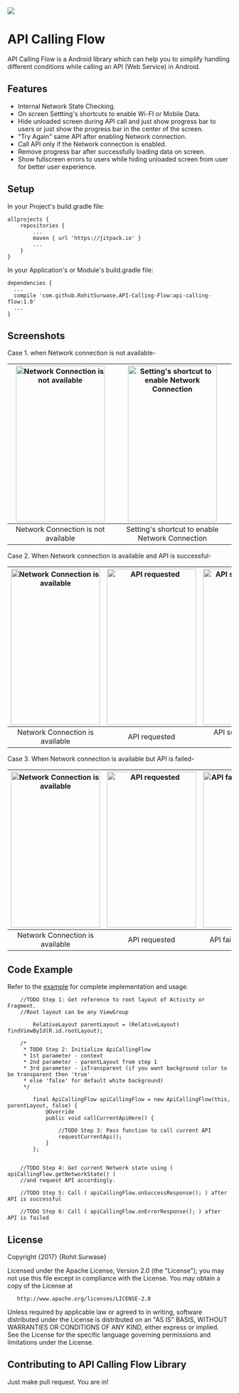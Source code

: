[![](https://jitpack.io/v/RohitSurwase/API-Calling-Flow.svg)](https://jitpack.io/#RohitSurwase/API-Calling-Flow)

# API Calling Flow

API Calling Flow is a Android library which can help you to simplify handling different conditions while calling an API (Web Service) in Android.

## Features

* Internal Network State Checking.
* On screen Settting's shortcuts to enable Wi-FI or Mobile Data.
* Hide unloaded screen during API call and just show progress bar to users or just show the progress bar in the center of the screen.
* "Try Again" same API after enabling Network connection.
* Call API only if the Network connection is enabled.
* Remove progress bar after successfully loading data on screen.
* Show fullscreen errors to users while hiding unloaded screen from user for better user experience.

## Setup
In your Project's build.gradle file:

	allprojects {
		repositories {
			...
			maven { url 'https://jitpack.io' }
			...
		}
	}

In your Application's or Module's build.gradle file:


	dependencies {
  	  ...
      compile 'com.github.RohitSurwase.API-Calling-Flow:api-calling-flow:1.0'
      ...
	}

## Screenshots
Case 1. when Network connection is not available-

| <img src="https://github.com/RohitSurwase/API-Calling-Flow/raw/master/screenshots/Dummy_1_Disconnected.png" alt="Network Connection is not available"   width="200" height="350" title="Network Connection is not available" />  | <img src="https://github.com/RohitSurwase/API-Calling-Flow/raw/master/screenshots/Disconnected.png" alt="Setting's shortcut to enable Network Connection"   width="200" height="350" title="Setting's shortcut to enable Network Connection" />  |
|:---:|:---:|
| Network Connection is not available | Setting's shortcut to enable Network Connection |

Case 2. When Network connection is available and API is successful-

| <img src="https://github.com/RohitSurwase/API-Calling-Flow/raw/master/screenshots/Dummy_1_Connected.png" alt="Network Connection is available"   width="200" height="350" title="Network Connection is available" />  | <img src="https://github.com/RohitSurwase/API-Calling-Flow/raw/master/screenshots/Loading_1.png" alt="API requested"   width="200" height="350" title="API requested" /> | <img src="https://github.com/RohitSurwase/API-Calling-Flow/raw/master/screenshots/Success.png" alt="API successful, data loaded"   width="200" height="350" title="API successful, data loaded" /> |
|:---:|:---:|:---:|
| Network Connection is available | API requested | API successful, data loaded |


Case 3. When Network connection is available but API is failed-

| <img src="https://github.com/RohitSurwase/API-Calling-Flow/raw/master/screenshots/Dummy_1_Connected.png" alt="Network Connection is available"   width="200" height="350" title="Network Connection is available" />  | <img src="https://github.com/RohitSurwase/API-Calling-Flow/raw/master/screenshots/Loading_2.png" alt="API requested"   width="200" height="350" title="API requested" /> | <img src="https://github.com/RohitSurwase/API-Calling-Flow/raw/master/screenshots/Error.png" alt="API failed, error shown"   width="200" height="350" title="API failed, error shown" /> |
|:---:|:---:|:---:|
| Network Connection is available | API requested | API failed, error shown |


## Code Example

Refer to the [example](https://github.com/RohitSurwase/API-Calling-Flow/tree/master/example-app) for complete implementation and usage. 

		//TODO Step 1: Get reference to root layout of Activity or Fragment.
    	//Root layout can be any ViewGroup

			RelativeLayout parentLayout = (RelativeLayout) findViewById(R.id.rootLayout);

        /*
         * TODO Step 2: Initialize ApiCallingFlow
         * 1st parameter - context
         * 2nd parameter - parentLayout from step 1
         * 3rd parameter - isTransparent (if you want background color to be transparent then 'true'
         * else 'false' for default white background)
         */

			final ApiCallingFlow apiCallingFlow = new ApiCallingFlow(this, parentLayout, false) {
				@Override
				public void callCurrentApiHere() {
				
					//TODO Step 3: Pass function to call current API
					requestCurrentApi();
				}
			};


        //TODO Step 4: Get current Network state using ( apiCallingFlow.getNetworkState() ) 
        //and request API accordingly.

        //TODO Step 5: Call ( apiCallingFlow.onSuccessResponse(); ) after API is successful

        //TODO Step 6: Call ( apiCallingFlow.onErrorResponse(); ) after API is failed



## License

Copyright {2017} {Rohit Surwase}

   Licensed under the Apache License, Version 2.0 (the "License");
   you may not use this file except in compliance with the License.
   You may obtain a copy of the License at

       http://www.apache.org/licenses/LICENSE-2.0

   Unless required by applicable law or agreed to in writing, software
   distributed under the License is distributed on an "AS IS" BASIS,
   WITHOUT WARRANTIES OR CONDITIONS OF ANY KIND, either express or implied.
   See the License for the specific language governing permissions and
limitations under the License.


## Contributing to API Calling Flow Library

Just make pull request. You are in!
